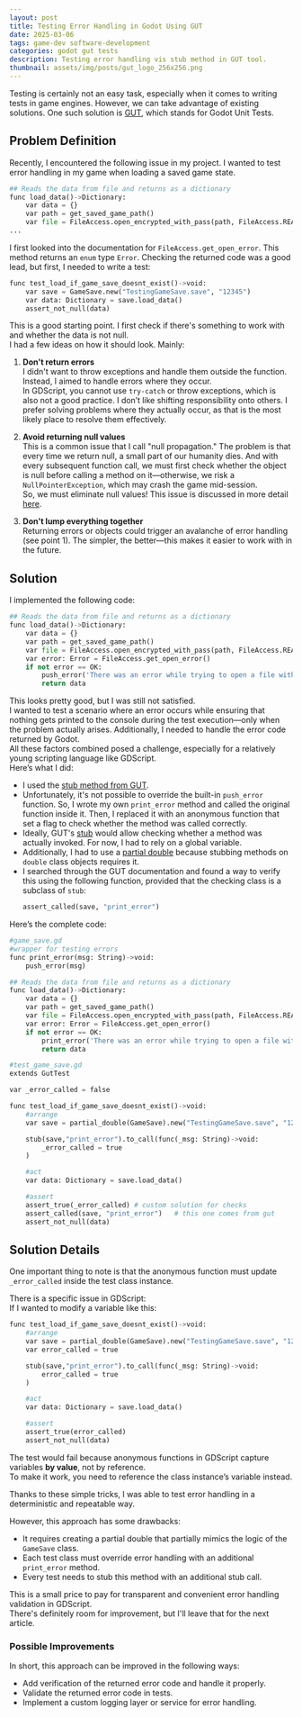 ```yaml
---
layout: post
title: Testing Error Handling in Godot Using GUT
date: 2025-03-06
tags: game-dev software-development
categories: godot gut tests
description: Testing error handling vis stub method in GUT tool.
thumbnail: assets/img/posts/gut_logo_256x256.png
---
```


Testing is certainly not an easy task, especially when it comes to writing tests in game engines. However, we can take advantage of existing solutions. One such solution is [GUT](https://github.com/bitwes/Gut), which stands for Godot Unit Tests.

## Problem Definition

Recently, I encountered the following issue in my project. I wanted to test error handling in my game when loading a saved game state.

```py
## Reads the data from file and returns as a dictionary
func load_data()->Dictionary:
    var data = {}
    var path = get_saved_game_path()
    var file = FileAccess.open_encrypted_with_pass(path, FileAccess.READ, _password)
...
```

I first looked into the documentation for `FileAccess.get_open_error`. This method returns an `enum` type `Error`. Checking the returned code was a good lead, but first, I needed to write a test:

```py
func test_load_if_game_save_doesnt_exist()->void:
    var save = GameSave.new("TestingGameSave.save", "12345")
    var data: Dictionary = save.load_data()
    assert_not_null(data)
```

This is a good starting point. I first check if there's something to work with and whether the data is not null.  
I had a few ideas on how it should look. Mainly:

1. **Don't return errors**  
   I didn't want to throw exceptions and handle them outside the function. Instead, I aimed to handle errors where they occur.  
   In GDScript, you cannot use `try-catch` or throw exceptions, which is also not a good practice. I don’t like shifting responsibility onto others. I prefer solving problems where they actually occur, as that is the most likely place to resolve them effectively.

2. **Avoid returning null values**  
   This is a common issue that I call "null propagation." The problem is that every time we return null, a small part of our humanity dies. And with every subsequent function call, we must first check whether the object is null before calling a method on it—otherwise, we risk a `NullPointerException`, which may crash the game mid-session.  
   So, we must eliminate null values! This issue is discussed in more detail [here](https://hackernoon.com/null-the-billion-dollar-mistake-8t5z32d6).

3. **Don't lump everything together**  
   Returning errors or objects could trigger an avalanche of error handling (see point 1). The simpler, the better—this makes it easier to work with in the future.

## Solution

I implemented the following code:

```py
## Reads the data from file and returns as a dictionary
func load_data()->Dictionary:
    var data = {}
    var path = get_saved_game_path()
    var file = FileAccess.open_encrypted_with_pass(path, FileAccess.READ, _password)
    var error: Error = FileAccess.get_open_error()
    if not error == OK:
        push_error('There was an error while trying to open a file with the following error code: ' + var_to_str(error))
        return data
```

This looks pretty good, but I was still not satisfied.  
I wanted to test a scenario where an error occurs while ensuring that nothing gets printed to the console during the test execution—only when the problem actually arises. Additionally, I needed to handle the error code returned by Godot.  
All these factors combined posed a challenge, especially for a relatively young scripting language like GDScript.  
Here’s what I did:

- I used the [stub method from GUT](https://gut.readthedocs.io/en/latest/Stubbing.html#to-call-callable).
- Unfortunately, it's not possible to override the built-in `push_error` function. So, I wrote my own `print_error` method and called the original function inside it. Then, I replaced it with an anonymous function that set a flag to check whether the method was called correctly.
- Ideally, GUT's [stub](https://gut.readthedocs.io/en/latest/Stubbing.html#to-call-callable) would allow checking whether a method was actually invoked. For now, I had to rely on a global variable.
- Additionally, I had to use a [partial double](https://gut.readthedocs.io/en/latest/Partial-Doubles.html) because stubbing methods on `double` class objects requires it.
- I searched through the GUT documentation and found a way to verify this using the following function, provided that the checking class is a subclass of `stub`:
  ```py
  assert_called(save, "print_error")
  ```

Here’s the complete code:

```py
#game_save.gd
#wrapper for testing errors
func print_error(msg: String)->void:
    push_error(msg)

## Reads the data from file and returns as a dictionary
func load_data()->Dictionary:
    var data = {}
    var path = get_saved_game_path()
    var file = FileAccess.open_encrypted_with_pass(path, FileAccess.READ, _password)
    var error: Error = FileAccess.get_open_error()
    if not error == OK:
        print_error('There was an error while trying to open a file with the following error code: ' + var_to_str(error))
        return data

#test_game_save.gd
extends GutTest

var _error_called = false

func test_load_if_game_save_doesnt_exist()->void:
    #arrange
    var save = partial_double(GameSave).new("TestingGameSave.save", "12345")

    stub(save,"print_error").to_call(func(_msg: String)->void:
        _error_called = true
    )

    #act
    var data: Dictionary = save.load_data()

    #assert
    assert_true(_error_called) # custom solution for checks
    assert_called(save, "print_error")   # this one comes from gut
    assert_not_null(data)
```

## Solution Details

One important thing to note is that the anonymous function must update `_error_called` inside the test class instance.

There is a specific issue in GDScript:  
If I wanted to modify a variable like this:

```py
func test_load_if_game_save_doesnt_exist()->void:
    #arrange
    var save = partial_double(GameSave).new("TestingGameSave.save", "12345")
    var error_called = true

    stub(save,"print_error").to_call(func(_msg: String)->void:
        error_called = true
    )

    #act
    var data: Dictionary = save.load_data()

    #assert
    assert_true(error_called)
    assert_not_null(data)
```

The test would fail because anonymous functions in GDScript capture variables **by value**, not by reference.  
To make it work, you need to reference the class instance’s variable instead.

Thanks to these simple tricks, I was able to test error handling in a deterministic and repeatable way.

However, this approach has some drawbacks:

- It requires creating a partial double that partially mimics the logic of the `GameSave` class.
- Each test class must override error handling with an additional `print_error` method.
- Every test needs to stub this method with an additional stub call.

This is a small price to pay for transparent and convenient error handling validation in GDScript.  
There's definitely room for improvement, but I'll leave that for the next article.

### Possible Improvements

In short, this approach can be improved in the following ways:

- Add verification of the returned error code and handle it properly.
- Validate the returned error code in tests.
- Implement a custom logging layer or service for error handling.
